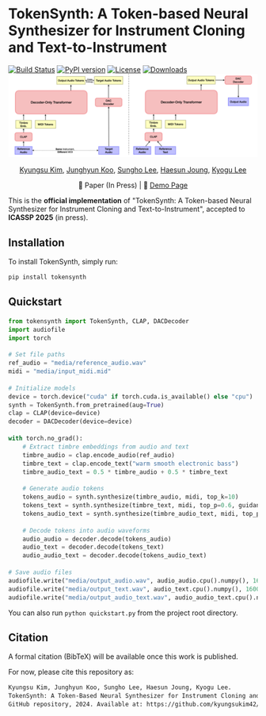 # TokenSynth: A Token-based Neural Synthesizer for Instrument Cloning and Text-to-Instrument
[![Build Status](https://github.com/KyungsuKim42/tokensynth/actions/workflows/test_and_publish.yml/badge.svg)](https://github.com/KyungsuKim42/tokensynth/actions)
[![PyPI version](https://img.shields.io/pypi/v/tokensynth.svg)](https://pypi.org/project/tokensynth/)
[![License](https://img.shields.io/pypi/l/tokensynth.svg)](https://github.com/KyungsuKim42/tokensynth/blob/main/LICENSE)
[![Downloads](https://pepy.tech/badge/tokensynth)](https://pepy.tech/project/tokensynth)
![Description](media/figure.png)

<div align="center">

[Kyungsu Kim](https://scholar.google.com/citations?user=bCMZWFIAAAAJ&hl=en&oi=sra), [Junghyun Koo](https://scholar.google.com/citations?user=9LbxECcAAAAJ&hl=en), [Sungho Lee](https://scholar.google.com/citations?hl=en&user=8yMXL5AAAAAJ), [Haesun Joung](https://scholar.google.com/citations?hl=en&user=yV8xVKoAAAAJ), [Kyogu Lee](https://scholar.google.com/citations?user=Fk4jQFEAAAAJ&hl=en)

📄 Paper (In Press) | 🎵 [Demo Page](http://tinyurl.com/tokensynth-demo)

</div>

This is the **official implementation** of "TokenSynth: A Token-based Neural Synthesizer for Instrument Cloning and Text-to-Instrument", accepted to **ICASSP 2025** (in press).

## Installation

To install TokenSynth, simply run:

```bash
pip install tokensynth
```

## Quickstart

```python
from tokensynth import TokenSynth, CLAP, DACDecoder
import audiofile
import torch

# Set file paths
ref_audio = "media/reference_audio.wav"
midi = "media/input_midi.mid"

# Initialize models
device = torch.device("cuda" if torch.cuda.is_available() else "cpu")
synth = TokenSynth.from_pretrained(aug=True)
clap = CLAP(device=device)
decoder = DACDecoder(device=device)

with torch.no_grad():
    # Extract timbre embeddings from audio and text
    timbre_audio = clap.encode_audio(ref_audio)
    timbre_text = clap.encode_text("warm smooth electronic bass")
    timbre_audio_text = 0.5 * timbre_audio + 0.5 * timbre_text

    # Generate audio tokens
    tokens_audio = synth.synthesize(timbre_audio, midi, top_k=10)
    tokens_text = synth.synthesize(timbre_text, midi, top_p=0.6, guidance_scale=1.6)
    tokens_audio_text = synth.synthesize(timbre_audio_text, midi, top_p=0.6, guidance_scale=1.6)

    # Decode tokens into audio waveforms
    audio_audio = decoder.decode(tokens_audio) 
    audio_text = decoder.decode(tokens_text)
    audio_audio_text = decoder.decode(tokens_audio_text)

# Save audio files
audiofile.write("media/output_audio.wav", audio_audio.cpu().numpy(), 16000)
audiofile.write("media/output_text.wav", audio_text.cpu().numpy(), 16000)
audiofile.write("media/output_audio_text.wav", audio_audio_text.cpu().numpy(), 16000)
```

You can also run `python quickstart.py` from the project root directory.

## Citation

A formal citation (BibTeX) will be available once this work is published.

For now, please cite this repository as:

```markdown
Kyungsu Kim, Junghyun Koo, Sungho Lee, Haesun Joung, Kyogu Lee.
TokenSynth: A Token-Based Neural Synthesizer for Instrument Cloning and Text-to-Instrument.
GitHub repository, 2024. Available at: https://github.com/kyungsukim42/tokensynth
```